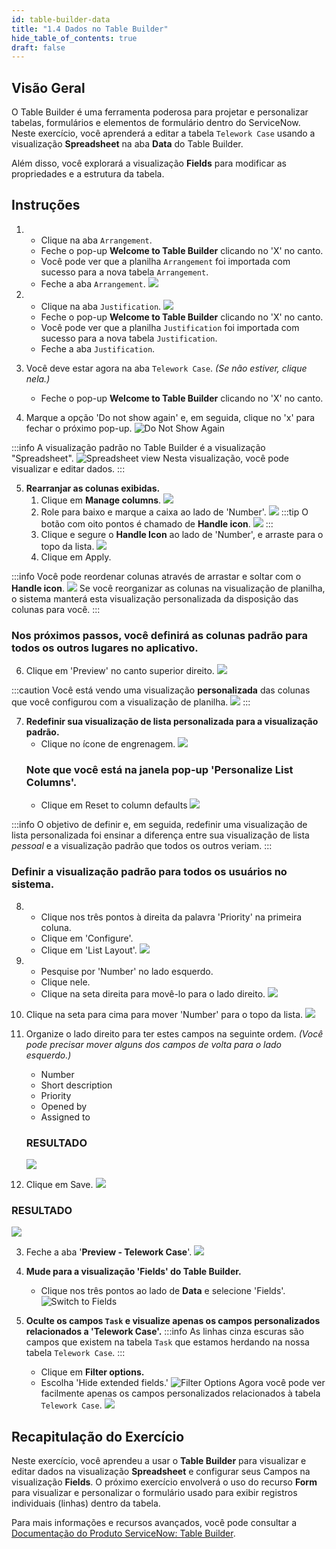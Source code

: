 ```yaml
---
id: table-builder-data
title: "1.4 Dados no Table Builder"
hide_table_of_contents: true
draft: false
---
```


## Visão Geral

O Table Builder é uma ferramenta poderosa para projetar e personalizar tabelas, formulários e elementos de formulário dentro do ServiceNow. Neste exercício, você aprenderá a editar a tabela `Telework Case` usando a visualização **Spreadsheet** na aba **Data** do Table Builder.

Além disso, você explorará a visualização **Fields** para modificar as propriedades e a estrutura da tabela.

## Instruções

1. * Clique na aba `Arrangement`.
   * Feche o pop-up **Welcome to Table Builder** clicando no 'X' no canto.
   * Você pode ver que a planilha `Arrangement` foi importada com sucesso para a nova tabela `Arrangement`.
   * Feche a aba `Arrangement`.
   ![](../images/2023-11-04-22-47-10.png)

2. * Clique na aba `Justification`.
   ![](../images/2023-11-04-22-49-05.png)
   * Feche o pop-up **Welcome to Table Builder** clicando no 'X' no canto.
   * Você pode ver que a planilha `Justification` foi importada com sucesso para a nova tabela `Justification`.
   * Feche a aba `Justification`.

3. Você deve estar agora na aba `Telework Case`. _(Se não estiver, clique nela.)_
   * Feche o pop-up **Welcome to Table Builder** clicando no 'X' no canto.

4. Marque a opção 'Do not show again' e, em seguida, clique no 'x' para fechar o próximo pop-up.
   ![Do Not Show Again](../images/2023-10-19-12-59-42.png)

:::info
A visualização padrão no Table Builder é a visualização "Spreadsheet".
![Spreadsheet view](../images/2023-10-19-13-04-46.png)
Nesta visualização, você pode visualizar e editar dados.
:::

5. **Rearranjar as colunas exibidas.**
   1. Clique em **Manage columns**.
   ![](../images/2023-11-04-22-53-12.png)
   2. Role para baixo e marque a caixa ao lado de 'Number'.
   ![](../images/2023-10-19-13-11-49.png)
   :::tip
   O botão com oito pontos é chamado de **Handle icon**.
   ![](../images/2023-11-03-10-00-01.png)
   :::
   3. Clique e segure o **Handle Icon** ao lado de 'Number', e arraste para o topo da lista.
   ![](../images/2023-11-04_22-53-57.gif)
   4. Clique em <span className="button-purple">Apply</span>.

:::info
Você pode reordenar colunas através de arrastar e soltar com o **Handle icon**.
![](../images/2023-11-04_22-56-29.gif)
Se você reorganizar as colunas na visualização de planilha, o sistema manterá esta visualização personalizada da disposição das colunas para você.
:::

### Nos próximos passos, você definirá as colunas padrão para todos os outros lugares no aplicativo.

6. Clique em 'Preview' no canto superior direito.
![](../images/2023-11-08-19-27-00.png)

:::caution
Você está vendo uma visualização **personalizada** das colunas que você configurou com a visualização de planilha.
![](../images/2023-12-05-13-08-50.png)
:::

7. **Redefinir sua visualização de lista personalizada para a visualização padrão.**
   * Clique no ícone de engrenagem.
   ![](../images/2023-12-05-13-09-52.png)
   ### Note que você está na janela pop-up 'Personalize List Columns'.
   * Clique em <span className="button-white-purple-border-square">Reset to column defaults</span>
   ![](../images/2023-12-05-13-10-44.png)

:::info
O objetivo de definir e, em seguida, redefinir uma visualização de lista personalizada foi ensinar a diferença entre sua visualização de lista *pessoal* e a visualização padrão que todos os outros veriam.
:::

### Definir a visualização padrão para todos os usuários no sistema.

8. 
   * Clique nos três pontos à direita da palavra 'Priority' na primeira coluna.
   * Clique em 'Configure'.
   * Clique em 'List Layout'.
   ![](../images/2023-11-08-19-28-34.png)

9. 
   * Pesquise por 'Number' no lado esquerdo.
   * Clique nele.
   * Clique na seta direita para movê-lo para o lado direito.
   ![](../images/2023-11-08-19-37-14.png)

10. Clique na seta para cima para mover 'Number' para o topo da lista.
![](../images/2023-11-08-19-38-17.png)

1.  Organize o lado direito para ter estes campos na seguinte ordem. *(Você pode precisar mover alguns dos campos de volta para o lado esquerdo.)*
    * Number 
    * Short description
    * Priority
    * Opened by
    * Assigned to
    ### RESULTADO
    ![](../images/2023-11-08-19-40-00.png)

2.  Clique em <span className="button-purple-square">Save</span>.
   ![](../images/2023-11-08-19-40-30.png)
   ### RESULTADO
   ![](../images/2023-12-05-13-17-40.png)

3.  Feche a aba '**Preview - Telework Case**'.
![](../images/2023-12-05-13-18-12.png)

1.  **Mude para a visualização 'Fields' do Table Builder.**
    - Clique nos três pontos ao lado de **Data** e selecione 'Fields'.
    ![Switch to Fields](../images/2023-10-19-13-35-35.png)

2.  **Oculte os campos `Task` e visualize apenas os campos personalizados relacionados a 'Telework Case'.**
    :::info
    As linhas cinza escuras são campos que existem na tabela `Task` que estamos herdando na nossa tabela `Telework Case`.
    :::
    - Clique em **Filter options.**
    - Escolha 'Hide extended fields.'
    ![Filter Options](../images/2023-10-19-13-37-33.png)
    Agora você pode ver facilmente apenas os campos personalizados relacionados à tabela `Telework Case`.
    ![](../images/2023-11-04-23-04-00.png)

## Recapitulação do Exercício

Neste exercício, você aprendeu a usar o **Table Builder** para visualizar e editar dados na visualização **Spreadsheet** e configurar seus Campos na visualização **Fields**. O próximo exercício envolverá o uso do recurso **Form** para visualizar e personalizar o formulário usado para exibir registros individuais (linhas) dentro da tabela.

Para mais informações e recursos avançados, você pode consultar a [Documentação do Produto ServiceNow: Table Builder](https://docs.servicenow.com/csh?topicname=tb-landing-page.html&version=latest).
